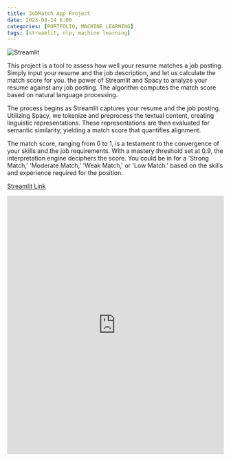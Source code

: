 ```yaml
---
title: JobMatch App Project 
date: 2023-08-14 6:00
categories: [PORTFOLIO, MACHINE LEARNING]
tags: [streamlit, nlp, machine learning]
---
```


![Streamlit](https://cdn.thenewstack.io/media/2021/11/28de6660-screen-shot-2021-11-29-at-6.46.11-am.png)

This project is a tool to assess how well your resume matches a job posting. Simply input your resume and the job description, and let us calculate the match score for you. the power of Streamlit and Spacy to analyze your resume against any job posting. The algorithm computes the match score based on natural language processing. 

The process begins as Streamlit captures your resume and the job posting. Utilizing Spacy, we tokenize and preprocess the textual content, creating linguistic representations. These representations are then evaluated for semantic similarity, yielding a match score that quantifies alignment.

The match score, ranging from 0 to 1, is a testament to the convergence of your skills and the job requirements. With a mastery threshold set at 0.9, the interpretation engine deciphers the score. You could be in for a 'Strong Match,' 'Moderate Match,' 'Weak Match,' or 'Low Match.' based on the skills and experience required for the position.

[Streamlit Link](https://jobmatch.streamlit.app)

<iframe src="https://jobmatch.streamlit.app?embedded=true" width="100%" height="600" style="border: none;"></iframe>
